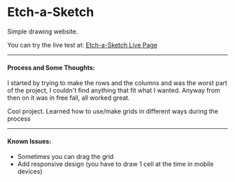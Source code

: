 # Etch-a-Sketch

Simple drawing website.

You can try the live test at: [Etch-a-Sketch Live Page](https://joaquinarruiz.github.io/Etch-a-Sketch/)

-----
#### Process and Some Thoughts:
I started by trying to make the rows and the columns and was the worst part of the project, I couldn't find anything that fit what I wanted. Anyway from then on it was in free fall, all worked great.

Cool project. Learned how to use/make grids in different ways during the process

-----

#### Known Issues:   
- Sometimes you can drag the grid
- Add responsive design (you have to draw 1 cell at the time in mobile devices)
